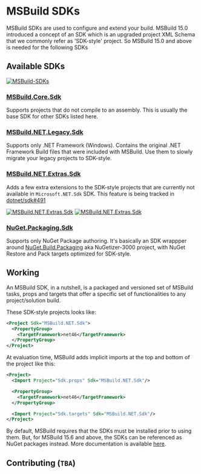 # MSBuild SDKs

MSBuild SDKs are used to configure and extend your build. MSBuild 15.0 introduced a concept of an SDK which is an upgraded project XML Schema that we commonly refer as 'SDK-style' project. So MSBuild 15.0 and above is needed for the following SDKs

## Available SDKs

[![MSBuild-SDKs](https://img.shields.io/badge/msbuild--sdks-myget-brightgreen.svg)](https://myget.org/gallery/msbuild-sdks)

### [MSBuild.Core.Sdk](Source/MSBuild.Core.Sdk)

Supports projects that do not compile to an assembly. This is usually the base SDK for other SDKs listed here.

### [MSBuild.NET.Legacy.Sdk](Source/MSBuild.NET.Legacy.Sdk)

Supports only .NET Framework (Windows). Contains the original .NET Framework Build files that were included with MSBuild. Use them to slowly migrate your legacy projects to SDK-style.

### [MSBuild.NET.Extras.Sdk](Source/MSBuild.NET.Extras.Sdk)

Adds a few extra extensions to the SDK-style projects that are currently not available in `Microsoft.NET.Sdk` SDK. This feature is being tracked in [dotnet/sdk#491](https://github.com/dotnet/sdk/issues/491)

[![MSBuild.NET.Extras.Sdk](https://img.shields.io/nuget/v/MSBuild.NET.Extras.Sdk.svg)](https://nuget.org/packages/MSBuild.NET.Extras.Sdk)
[![MSBuild.NET.Extras.Sdk](https://img.shields.io/myget/msbuild-sdks/v/MSBuild.NET.Extras.Sdk.svg)](https://myget.org/feed/msbuild-sdks/package/nuget/MSBuild.NET.Extras.Sdk)

### [NuGet.Packaging.Sdk](Source/NuGet.Packaging.Sdk)

Supports only NuGet Package authoring. It's basically an SDK wrappper around [NuGet.Build.Packaging](https://github.com/NuGet/NuGet.Build.Packaging) aka NuGetizer-3000 project, with NuGet Restore and Pack targets optimized for SDK-style.

## Working

An MSBuild SDK, in a nutshell, is a packaged and versioned set of MSBuild tasks, props and targets that offer a specific set of functionalities to any project/solution build.

These SDK-style projects looks like:

```xml
<Project Sdk="MSBuild.NET.Sdk">
  <PropertyGroup>
    <TargetFramework>net46</TargetFramework>
  </PropertyGroup>
</Project>
```

At evaluation time, MSBuild adds implicit imports at the top and bottom of the project like this:

```xml
<Project>
  <Import Project="Sdk.props" Sdk="MSBuild.NET.Sdk"/>

  <PropertyGroup>
    <TargetFramework>net46</TargetFramework>
  </PropertyGroup>

  <Import Project="Sdk.targets" Sdk="MSBuild.NET.Sdk"/>
</Project>
```

By default, MSBuild requires that the SDKs must be installed prior to using them. But, for MSBuild 15.6 and above, the SDKs can be referenced as NuGet packages instead.
More documentation is available [here](https://docs.microsoft.com/visualstudio/msbuild/how-to-use-project-sdk).

## Contributing (`TBA`)
